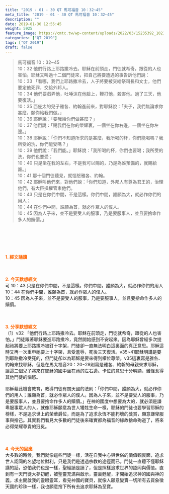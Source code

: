 ```yaml
---
title: "2019 - 01 - 30 QT 馬可福音 10：32~45"
meta_title: "2019 - 01 - 30 QT 馬可福音 10：32~45"
description: ""
date: 2019-01-30 12:55:45
weight: 5925
feature_image: https://cmtc.tw/wp-content/uploads/2022/03/15235392_10211799862337740_180693556567566654_o-1.webp
categories: ["QT 2019"]
tags: ["QT 2019"]
draft: false
---
```


<blockquote>馬可福音 10：32~45<br />
10：32 他們行路上耶路撒冷去。耶穌在前頭走，門徒就希奇，跟從的人也害怕。耶穌又叫過十二個門徒來，把自己將要遭遇的事告訴他們說：<br />
10：33 「看哪，我們上耶路撒冷去，人子將要被交給祭司長和文士，他們要定他死罪，交給外邦人。<br />
10：34 他們要戲弄他，吐唾沫在他臉上，鞭打他，殺害他。過了三天，他要復活。」<br />
10：35 西庇太的兒子雅各、約翰進前來，對耶穌說：「夫子，我們無論求你甚麼，願你給我們做。」<br />
10：36 耶穌說：「要我給你們做甚麼？」<br />
10：37 他們說：「賜我們在你的榮耀裏，一個坐在你右邊，一個坐在你左邊。」<br />
10：38 耶穌說：「你們不知道所求的是甚麼，我所喝的杯，你們能喝嗎？我所受的洗，你們能受嗎？」<br />
10：39 他們說：「我們能。」耶穌說：「我所喝的杯，你們也要喝；我所受的洗，你們也要受；<br />
10：40 只是坐在我的左右，不是我可以賜的，乃是為誰預備的，就賜給誰。」<br />
10：41 那十個門徒聽見，就惱怒雅各、約翰。<br />
10：42 耶穌叫他們來，對他們說：「你們知道，外邦人有尊為君王的，治理他們，有大臣操權管束他們。<br />
10：43 只是在你們中間，不是這樣。你們中間，誰願為大，就必作你們的用人；<br />
10：44 在你們中間，誰願為首，就必作眾人的僕人。<br />
10：45 因為人子來，並不是要受人的服事，乃是要服事人，並且要捨命作多人的贖價。」</blockquote><br />
&nbsp;<br />
<br />
&nbsp;<br />
<br />
<span style="color: #ff6600;"><strong>1. </strong><strong>經文誦讀</strong></span><br />
<br />
<span style="color: #ff6600;"><strong> </strong></span><br />
<br />
<span style="color: #ff6600;"><strong>2. 今天默想</strong><strong>經文<br />
</strong></span>可 10：43 只是在你們中間，不是這樣。你們中間，誰願為大，就必作你們的用人<br />
10：44 在你們中間，誰願為首，就必作眾人的僕人。<br />
10：45 因為人子來，並不是要受人的服事，乃是要服事人，並且要捨命作多人的贖價。<br />
<br />
&nbsp;<br />
<br />
<span style="color: #ff6600;"><strong>3. 分享默想經文<br />
</strong></span>（1）v32 「他們行路上耶路撒冷去。耶穌在前頭走，門徒就希奇，跟從的人也害怕。」門徒跟著耶穌要進耶路撒冷，竟然開始感到不安起來。因為耶穌曾經多次提起祂將要上耶路撒冷被釘十字架，門徒卻一直無法明白這裏面的真正意思。耶穌這時又再一次重申祂要上十字架，且受羞辱，死後三天復活。v35~41耶穌明講是要到耶路撒冷受死的，但門徒卻以為耶穌是要來得到權位尊榮。v35這裏寫是雅各、約翰來找耶穌，但是在馬太福音20：20~28則寫是雅各、約翰的母親來求耶穌，讓這二個兒子將來在耶穌的國中坐在祂的左右邊。卡位的意思十分明顯，難怪惹得其他門徒的惱怒。<br />
<br />
耶穌藉此機會教育，教導門徒有關天國的法則：「你們中間，誰願為大，就必作你們的用人；誰願為首，就必作眾人的僕人。因為人子來，並不是要受人的服事，乃是要服事人，並且要捨命作多人的贖價。」在神的國度中想要為大的，就必須是謙卑服事眾人的人，就像耶穌願意為世人犧牲生命一樣，耶穌的門徒也要學習耶穌的榜樣，不是追求世上的榮華爵位，而是為了追求永恆不能朽壞的獎賞，願意謙卑服事與捨己。其實我們看見大多數的門徒後來確實都為福音的緣故捨命殉道了，將來必得榮耀尊貴的冠冕。<br />
<br />
&nbsp;<br />
<br />
<span style="color: #ff6600;"><strong>4. 今天的回應<br />
</strong></span>大多數的時候，我們就像這些門徒一樣，活在自我中心與世俗的價值觀裏面，追求世人認同的名望地位財利，只是我們是透過宗教的途徑而已。門徒一直聽不懂耶穌講的話，恐怕我們也是一樣，聖經讀是讀了，但是照樣追求世界的認同與價值。直到有一天門徒大夢初醒，被聖靈充滿與啟示，靈裏甦醒，才開始追求神的國與神的義。求主開啟我的靈眼靈耳，看見神國的寶貝，就像人願意變賣一切所有去買象徵天國的珍珠一樣，我也願意捨下所有去追求耶穌為至寶。
        